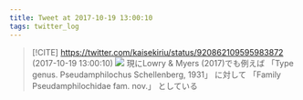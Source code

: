 ```yaml
---
title: Tweet at 2017-10-19 13:00:10
tags: twitter_log
---
```


> [!CITE] https://twitter.com/kaisekiriu/status/920862109595983872 (2017-10-19 13:00:10)
> ![](https://twitter.com/kaisekiriu/status/920862109595983872)
> 現にLowry &amp; Myers (2017)でも例えば
> 「Type genus. Pseudamphilochus Schellenberg, 1931」
> に対して
> 「Family Pseudamphilochidae fam. nov.」
> としている
